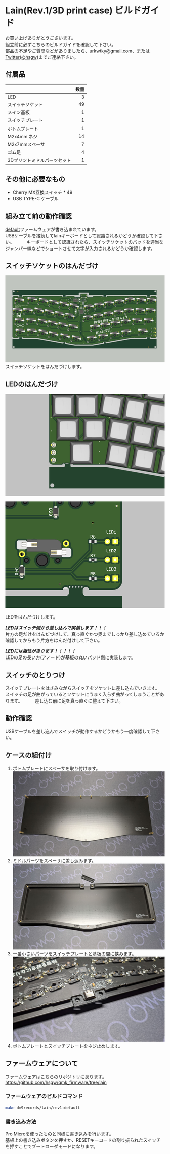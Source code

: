 Lain(Rev.1/3D print case) ビルドガイド
=======================

お買い上げありがとうございます。      
組立前に必ずこちらのビルドガイドを確認して下さい。   
部品の不足やご質問などがありましたら、urkwtky@gmail.com、または[Twitter(@hsgw)](https://twitter.com/hsgw)までご連絡下さい。

## 付属品
|              | 数量   |
| ------------ | ---: |
| LED          | 3    |
| スイッチソケット     | 49   |
| メイン基板        | 1    |
| スイッチプレート     | 1    |
| ボトムプレート      | 1    |
| M2x4mm ネジ    | 14   |
| M2x7mmスペーサ   | 7    |
| ゴム足          | 4    |
| 3Dプリントミドルパーツセット | 1 |

## その他に必要なもの
- Cherry MX互換スイッチ * 49
- USB TYPE-C ケーブル

## 組み立て前の動作確認
[default](https://github.com/hsgw/qmk_firmware/tree/lain/keyboards/dm9records/lain/keymaps/default)ファームウェアが書き込まれています。   
USBケーブルを接続してlainキーボードとして認識されるかどうか確認して下さい。　　　
キーボードとして認識されたら、スイッチソケットのパッドを適当なジャンパー線などでショートさせて文字が入力されるかどうか確認します。

## スイッチソケットのはんだづけ
![lainpcb](imgs/lain_pcb.png)
スイッチソケットをはんだづけします。

## LEDのはんだづけ
![led_top](imgs/led_top.png)

![led_bottom](imgs/led_bottom.png)

LEDをはんだづけします。

***LEDはスイッチ側から差し込んで実装します！！！***   
片方の足だけをはんだづけして、真っ直ぐかつ奥までしっかり差し込めているか確認してからもう片方をはんだ付けして下さい。

***LEDには極性があります！！！！！***     
LEDの足の長い方(アノード)が基板の丸いパッド側に実装します。


## スイッチのとりつけ
スイッチプレートをはさみながらスイッチをソケットに差し込んでいきます。   
スイッチの足が曲がっているとソケットにうまく入らず曲がってしまうことがあります。　　　
差し込む前に足を真っ直ぐに整えて下さい。   

## 動作確認
USBケーブルを差し込んでスイッチが動作するかどうかもう一度確認して下さい。   

## ケースの組付け
1. ボトムプレートにスペーサを取り付けます。![case1](imgs/case1.jpg)
2. ミドルパーツをスペーサに差し込みます。![case2](imgs/case2.jpg)
3. 一番小さいパーツをスイッチプレートと基板の間に挟みます。![case3](imgs/case3.jpg)
4. ボトムプレートとスイッチプレートをネジ止めします。

## ファームウェアについて
ファームウェアはこちらのリポジトリにあります。   
https://github.com/hsgw/qmk_firmware/tree/lain

### ファームウェアのビルドコマンド
```sh
make dm9records/lain/rev1:default
```

### 書き込み方法
Pro Microを使ったものと同様に書き込みを行います。   
基板上の書き込みボタンを押すか、RESETキーコードの割り振られたスイッチを押すことでブートローダモードになります。   